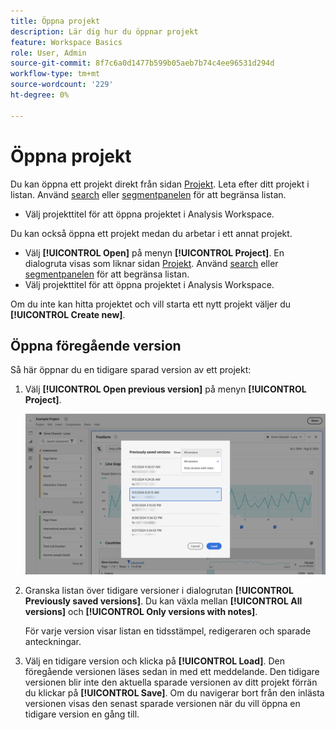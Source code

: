 ```yaml
---
title: Öppna projekt
description: Lär dig hur du öppnar projekt
feature: Workspace Basics
role: User, Admin
source-git-commit: 8f7c6a0d1477b599b05aeb7b74c4ee96531d294d
workflow-type: tm+mt
source-wordcount: '229'
ht-degree: 0%

---
```


# Öppna projekt

Du kan öppna ett projekt direkt från sidan [Projekt](/help/analyze/analysis-workspace/build-workspace-project/freeform-overview.md). Leta efter ditt projekt i listan. Använd [search](/help/analyze/analysis-workspace/build-workspace-project/freeform-overview.md#search) eller [segmentpanelen](/help/analyze/analysis-workspace/build-workspace-project/freeform-overview.md#segment-panel) för att begränsa listan.

* Välj projekttitel för att öppna projektet i Analysis Workspace.

Du kan också öppna ett projekt medan du arbetar i ett annat projekt.

* Välj **[!UICONTROL Open]** på menyn **[!UICONTROL Project]**. En dialogruta visas som liknar sidan [Projekt](/help/analyze/analysis-workspace/build-workspace-project/freeform-overview.md).  Använd [search](/help/analyze/analysis-workspace/build-workspace-project/freeform-overview.md#search) eller [segmentpanelen](/help/analyze/analysis-workspace/build-workspace-project/freeform-overview.md#segment-panel) för att begränsa listan.
* Välj projekttitel för att öppna projektet i Analysis Workspace.

Om du inte kan hitta projektet och vill starta ett nytt projekt väljer du **[!UICONTROL Create new]**.

## Öppna föregående version

Så här öppnar du en tidigare sparad version av ett projekt:

1. Välj **[!UICONTROL Open previous version]** på menyn **[!UICONTROL Project]**.

   ![Listan med tidigare sparade projektversioner och alternativ för att visa alla versioner eller endast versioner med anteckningar.](assets/open-previously-saved.png)

1. Granska listan över tidigare versioner i dialogrutan **[!UICONTROL Previously saved versions]**. Du kan växla mellan **[!UICONTROL All versions]** och **[!UICONTROL Only versions with notes]**.

   För varje version visar listan en tidsstämpel, redigeraren och sparade anteckningar.


1. Välj en tidigare version och klicka på **[!UICONTROL Load]**.
Den föregående versionen läses sedan in med ett meddelande. Den tidigare versionen blir inte den aktuella sparade versionen av ditt projekt förrän du klickar på **[!UICONTROL Save]**. Om du navigerar bort från den inlästa versionen visas den senast sparade versionen när du vill öppna en tidigare version en gång till.


<!-- 
## Incompatible data view

When you open a project, you might see an **[!UICONTROL Incompatible data view]** warning dialog. This dialog explains that certain components within the project are not enabled in the selected data view for one of the panels in the project. 

![Incompatible](assets/incompatible-data-view.png)

To fix this warning, you can:

* **[!UICONTROL Change the data view]**. Select a proper data view from **[!UICONTROL Change data view:]** ![Data](/help/assets/icons/Data.svg). If the selected data view is valid, your project opens in Analysis Workspace.
* **[!UICONTROL Return to landing page]**. Your selected project is not opened and you can select another project.
* **[!UICONTROL Continue anyway]**. Your project opens in Analysis Workspace, but shows errors in some of the visualization and the incompatible data views have an alert ![Alert](/help/assets/icons/Alert.svg) before the name of the data view.


-->